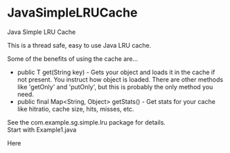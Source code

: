 # JavaSimpleLRUCache
Java Simple LRU Cache

This is a thread safe, easy to use Java LRU cache.  

Some of the benefits of using the cache are...  
* public T get(String key) - Gets your object and loads it in the cache if not present. You instruct how object is loaded.  There are other methods like 'getOnly' and 'putOnly', but this is probably the only method you need.   
* public final Map<String, Object> getStats() - Get stats for your cache like hitratio, cache size, hits, misses, etc.

See the com.example.sg.simple.lru package for details.  
Start with Example1.java

Here

